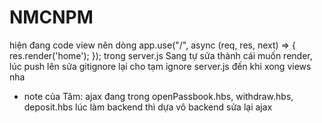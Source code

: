 # NMCNPM

hiện đang code view nên dòng
app.use("/", async (req, res, next) => {
    res.render('home');
});
trong server.js Sang tự sửa thành cái muốn render, lúc push lên sửa gitignore lại cho tạm ignore server.js đến khi xong views nha

- note của Tâm: ajax đang trong openPassbook.hbs, withdraw.hbs, deposit.hbs lúc làm backend thì dựa vô backend sửa lại ajax